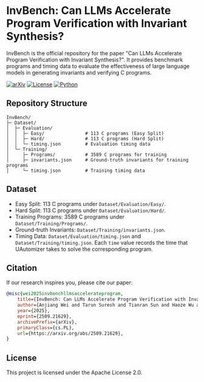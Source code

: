 # InvBench: Can LLMs Accelerate Program Verification with Invariant Synthesis?

InvBench is the official repository for the paper "Can LLMs Accelerate Program Verification with Invariant Synthesis?". It provides benchmark programs and timing data to evaluate the effectiveness of large language models in generating invariants and verifying C programs.

[![arXiv](https://img.shields.io/badge/arXiv-2509.21629-b31b1b.svg)](https://www.arxiv.org/abs/2509.21629) [![License](https://img.shields.io/badge/License-Apache%202.0-brightgreen.svg)](#license) [![Python](https://img.shields.io/badge/Python-3.10-blue.svg)](#)

## Repository Structure

```
InvBench/
├─ Dataset/
│  ├─ Evaluation/
│  │  ├─ Easy/               # 113 C programs (Easy Split)
│  │  ├─ Hard/               # 113 C programs (Hard Split)
│  │  └─ timing.json         # Evaluation timing data
│  └─ Training/
│     ├─ Programs/           # 3589 C programs for training
│     ├─ invariants.json     # Ground-truth invariants for training programs
│     └─ timing.json         # Training timing data
```

## Dataset

- Easy Split: 113 C programs under `Dataset/Evaluation/Easy/`.
- Hard Split: 113 C programs under `Dataset/Evaluation/Hard/`.
- Training Programs: 3589 C programs under `Dataset/Training/Programs/`.
- Ground-truth Invariants: `Dataset/Training/invariants.json`.
- Timing Data: `Dataset/Evaluation/timing.json` and `Dataset/Training/timing.json`. Each `time` value records the time that UAutomizer takes to solve the corresponding program.

## Citation

If our research inspires you, please cite our paper:

```bibtex
@misc{wei2025invbenchllmsaccelerateprogram,
    title={InvBench: Can LLMs Accelerate Program Verification with Invariant Synthesis?}, 
    author={Anjiang Wei and Tarun Suresh and Tianran Sun and Haoze Wu and Ke Wang and Alex Aiken},
    year={2025},
    eprint={2509.21629},
    archivePrefix={arXiv},
    primaryClass={cs.PL},
    url={https://arxiv.org/abs/2509.21629}, 
}
```

## License

This project is licensed under the Apache License 2.0. 
